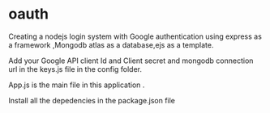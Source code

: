 # oauth
Creating a nodejs login system with Google authentication using express as a framework ,Mongodb atlas as a database,ejs as a template.

Add your Google API client Id and Client secret and mongodb connection url in the keys.js file in the config folder.

App.js is the main file in this application .

Install all the depedencies in the package.json file
